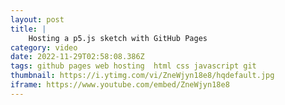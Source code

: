 ```yaml
---
layout: post
title: |
    Hosting a p5.js sketch with GitHub Pages
category: video
date: 2022-11-29T02:58:08.386Z
tags: github pages web hosting  html css javascript git
thumbnail: https://i.ytimg.com/vi/ZneWjyn18e8/hqdefault.jpg
iframe: https://www.youtube.com/embed/ZneWjyn18e8
---
```

